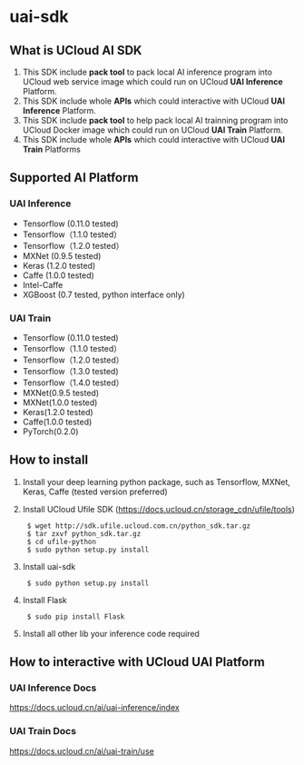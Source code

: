 # uai-sdk
## What is UCloud AI SDK

1. This SDK include **pack tool** to pack local AI inference program into UCloud web service image which could run on UCloud **UAI Inference** Platform.
2. This SDK include whole **APIs** which could interactive with UCloud **UAI Inference** Platform.
3. This SDK include **pack tool** to help pack local AI trainning program into UCloud Docker image which could run on UCloud **UAI Train** Platform.
4. This SDK include whole **APIs** which could interactive with UCloud **UAI Train** Platforms



## Supported AI Platform

### UAI Inference
- Tensorflow (0.11.0 tested)
- Tensorflow（1.1.0 tested）
- Tensorflow（1.2.0 tested）
- MXNet (0.9.5 tested)
- Keras (1.2.0 tested)
- Caffe (1.0.0 tested)
- Intel-Caffe
- XGBoost (0.7 tested, python interface only)

### UAI Train
- Tensorflow (0.11.0 tested)
- Tensorflow（1.1.0 tested）
- Tensorflow（1.2.0 tested）
- Tensorflow（1.3.0 tested)
- Tensorflow（1.4.0 tested）
- MXNet(0.9.5 tested)
- MXNet(1.0.0 tested)
- Keras(1.2.0 tested)
- Caffe(1.0.0 tested)
- PyTorch(0.2.0)

## How to install
1. Install your deep learning python package, such as Tensorflow, MXNet, Keras, Caffe (tested version preferred)
2. Install UCloud Ufile SDK (https://docs.ucloud.cn/storage_cdn/ufile/tools)

        $ wget http://sdk.ufile.ucloud.com.cn/python_sdk.tar.gz
        $ tar zxvf python_sdk.tar.gz
        $ cd ufile-python
        $ sudo python setup.py install

3. Install uai-sdk

        $ sudo python setup.py install

4. Install Flask

        $ sudo pip install Flask

5. Install all other lib your inference code required


## How to interactive with UCloud UAI Platform
### UAI Inference Docs
https://docs.ucloud.cn/ai/uai-inference/index
### UAI Train Docs
https://docs.ucloud.cn/ai/uai-train/use

